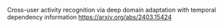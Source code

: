 Cross-user activity recognition via deep domain adaptation with temporal dependency information
https://arxiv.org/abs/2403.15424
